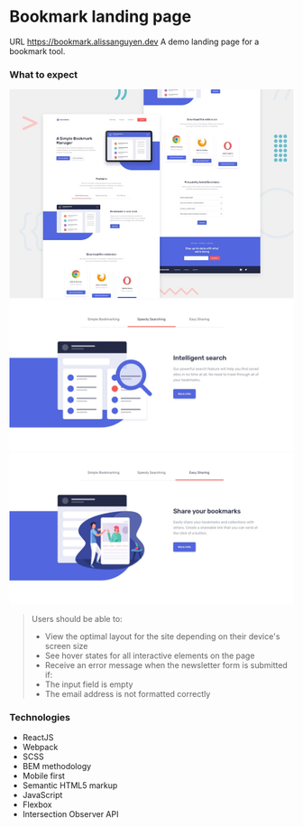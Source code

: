 # Bookmark landing page

URL https://bookmark.alissanguyen.dev
A demo landing page for a bookmark tool.

### What to expect

![Design preview](./design/desktop-preview.jpg)
![Tab design 1](./design/tab-2-design.jpg)
![Tab design 2](./design/tab-3-design.jpg)

> Users should be able to:
>
> - View the optimal layout for the site depending on their device's screen size
> - See hover states for all interactive elements on the page
> - Receive an error message when the newsletter form is submitted if:
> - The input field is empty
> - The email address is not formatted correctly

### Technologies

- ReactJS
- Webpack
- SCSS
- BEM methodology
- Mobile first
- Semantic HTML5 markup
- JavaScript
- Flexbox
- Intersection Observer API
